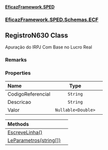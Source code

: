 #### [EficazFramework.SPED](EficazFrameworkSPED.md 'EficazFramework SPED')
### [EficazFramework.SPED.Schemas.ECF](EficazFramework.SPED.Schemas.ECF.md 'EficazFramework.SPED.Schemas.ECF')

## RegistroN630 Class

Apuração do IRPJ Com Base no Lucro Real

### Remarks
### Properties

| Name | Type | |
| :--- | :---: | :--- |
| CodigoReferencial | `String` |  |
| Descricao | `String` |  |
| Valor | `Nullable<Double>` |  |

| Methods | |
| :--- | :--- |
| [EscreveLinha()](EficazFramework.SPED.Schemas.ECF/RegistroN630/EscreveLinha().md 'EficazFramework.SPED.Schemas.ECF.RegistroN630.EscreveLinha()') | |
| [LeParametros(string[])](EficazFramework.SPED.Schemas.ECF/RegistroN630/LeParametros(string[]).md 'EficazFramework.SPED.Schemas.ECF.RegistroN630.LeParametros(string[])') | |
